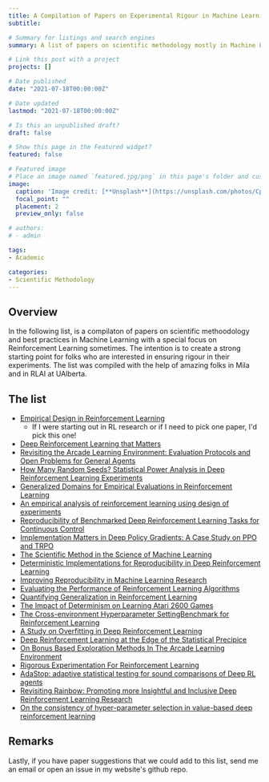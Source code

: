 ```yaml
---
title: A Compilation of Papers on Experimental Rigour in Machine Learning
subtitle: 

# Summary for listings and search engines
summary: A list of papers on scientific methodology mostly in Machine Learning and sometimes with a special focus on Reinforcment Learning. The list was compiled with the help of amazing folks in Mila and in RLAI at UAlberta.

# Link this post with a project
projects: []

# Date published
date: "2021-07-18T00:00:00Z"

# Date updated
lastmod: "2021-07-18T00:00:00Z"

# Is this an unpublished draft?
draft: false

# Show this page in the Featured widget?
featured: false

# Featured image
# Place an image named `featured.jpg/png` in this page's folder and customize its options here.
image:
  caption: 'Image credit: [**Unsplash**](https://unsplash.com/photos/CpkOjOcXdUY)'
  focal_point: ""
  placement: 2
  preview_only: false

# authors:
# - admin

tags:
- Academic

categories:
- Scientific Methodology
---
```


## Overview

In the following list, is a compilaton of papers on scientific methoodology and best practices in Machine Learning with a special focus on Reinforcement Learning sometimes. The intention is to create a strong starting point for folks who are interested in ensuring rigour in their experiments. The list was compiled with the help of amazing folks in Mila and in RLAI at UAlberta.

## The list

- [Empirical Design in Reinforcement Learning](https://arxiv.org/abs/2304.01315)
  - If I were starting out in RL research or if I need to pick one paper, I'd pick this one!
- [Deep Reinforcement Learning that Matters](https://arxiv.org/abs/1709.06560)
- [Revisiting the Arcade Learning Environment: Evaluation Protocols and Open Problems for General Agents](https://arxiv.org/abs/1709.06009)
- [How Many Random Seeds? Statistical Power Analysis in Deep Reinforcement Learning Experiments](https://arxiv.org/pdf/1806.08295.pdf)
- [Generalized Domains for Empirical Evaluations in Reinforcement Learning](https://www.cs.utexas.edu/users/pstone/Papers/bib2html-links/ICML09ws-shimon.pdf)
- [An empirical analysis of reinforcement learning using design of experiments](https://citeseerx.ist.psu.edu/document?repid=rep1&type=pdf&doi=deb309a11b75d50afd3a0da0be129e20038933df)
- [Reproducibility of Benchmarked Deep Reinforcement Learning Tasks for Continuous Control](https://arxiv.org/pdf/1708.04133.pdf)
- [Implementation Matters in Deep Policy Gradients: A Case Study on PPO and TRPO](https://arxiv.org/abs/2005.12729)
- [The Scientific Method in the Science of Machine Learning](https://arxiv.org/abs/1904.10922)
- [Deterministic Implementations for Reproducibility in Deep Reinforcement Learning](https://arxiv.org/abs/1809.05676)
- [Improving Reproducibility in Machine Learning Research](https://arxiv.org/abs/2003.12206)
- [Evaluating the Performance of Reinforcement Learning Algorithms](http://proceedings.mlr.press/v119/jordan20a/jordan20a.pdf)
- [Quantifying Generalization in Reinforcement Learning](https://arxiv.org/abs/1812.02341)
- [The Impact of Determinism on Learning Atari 2600 Games](https://www.cs.utexas.edu/~pstone/Papers/bib2html-links/AAAI15-hausknecht.pdf)
- [The Cross-environment Hyperparameter SettingBenchmark for Reinforcement Learning](https://openreview.net/pdf?id=R_CuaMJKvDs)
- [A Study on Overfitting in Deep Reinforcement Learning](https://arxiv.org/pdf/1804.06893.pdf)
- [Deep Reinforcement Learning at the Edge of the Statistical Precipice](https://arxiv.org/abs/2108.13264)
- [On Bonus Based Exploration Methods In The Arcade Learning Environment](https://arxiv.org/abs/2109.11052)
- [Rigorous Experimentation For Reinforcement Learning](https://scholarworks.umass.edu/dissertations_2/2760/)
- [AdaStop: adaptive statistical testing for sound comparisons of Deep RL agents](https://openreview.net/pdf?id=lXyZr9TLEU)
- [Revisiting Rainbow: Promoting more Insightful and Inclusive Deep Reinforcement Learning Research](https://proceedings.mlr.press/v139/ceron21a/ceron21a.pdf)
- [On the consistency of hyper-parameter selection in value-based deep reinforcement learning](https://arxiv.org/pdf/2406.17523)

## Remarks
Lastly, if you have paper suggestions that we could add to this list, send me an email or open an issue in my website's github repo.
